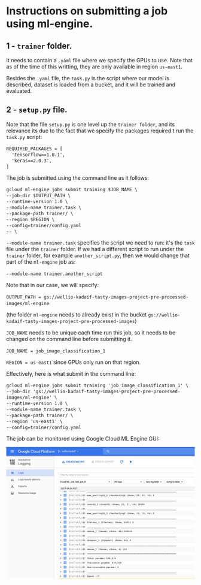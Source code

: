 # Instructions on submitting a job using ml-engine.

## 1 - `trainer` folder.

It needs to contain a `.yaml` file where we specify the GPUs to use. Note that as of the time of this writting, they are only available in region `us-east1`.

Besides the `.yaml` file, the `task.py` is the script where our model is described, dataset is loaded from a bucket, and it will be trained and evaluated.

## 2 - `setup.py` file.

Note that the file `setup.py` is one level up the `trainer folder`, and its relevance its due to the fact that we specify the packages required t run the `task.py` script:

```
REQUIRED_PACKAGES = [
  'tensorflow==1.0.1',
  'keras==2.0.3',
]
```
The job is submitted using the command line as it follows:

```
gcloud ml-engine jobs submit training $JOB_NAME \
--job-dir $OUTPUT_PATH \
--runtime-version 1.0 \
--module-name trainer.task \
--package-path trainer/ \
--region $REGION \
--config=trainer/config.yaml
-- \
```

`--module-name trainer.task` specifies the script we need to run: it's the `task` file under the `trainer` folder. If we had a different script to run under the `trainer` folder, for example `another_script.py`, then we would change that part of the `ml-engine` job as:

`--module-name trainer.another_script`

Note that in our case, we will specify:

`OUTPUT_PATH = gs://wellio-kadaif-tasty-images-project-pre-processed-images/ml-engine`

(the folder `ml-engine` needs to already exist in the bucket `gs://wellio-kadaif-tasty-images-project-pre-processed-images`)

`JOB_NAME` needs to be unique each time run this job, so it needs to be changed on the command line before submitting it.

`JOB_NAME = job_image_classification_1`

`REGION = us-east1` since GPUs only run on that region.

Effectively, here is what submit in the command line:

```
gcloud ml-engine jobs submit training 'job_image_classification_1' \
--job-dir 'gs://wellio-kadaif-tasty-images-project-pre-processed-images/ml-engine' \
--runtime-version 1.0 \
--module-name trainer.task \
--package-path trainer/ \
--region 'us-east1' \
--config=trainer/config.yaml
```

The job can be monitored using Google Cloud ML Engine GUI:

<img src='images/ml_engine.jpg' />
